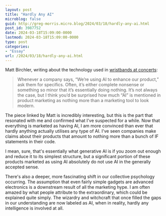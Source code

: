 ```yaml
---
layout: post
title: "Hardly Any AI"
microblog: false
guid: http://greg-morris.micro.blog/2024/03/18/hardly-any-ai.html
post_id: 3987752
date: 2024-03-18T15:09:00-0000
lastmod: 2024-03-18T15:09:00-0000
type: post
categories:
- "Essay"
url: /2024/03/18/hardly-any-ai.html
---
```


Matt Birchler, writing about the technology used in [wristbands at concerts](https://birchtree.me/blog/ai-as-a-marketing-tool/):

> Whenever a company says, “We’re using AI to enhance our product,” ask them for specifics. Often, it’s either complete nonsense or something so minor that it’s essentially doing nothing. It’s not always the case, but I think you’d be surprised how much “AI” is mentioned in product marketing as nothing more than a marketing tool to look modern.

The piece linked by Matt is incredibly interesting, but this is the part that resonated with me and confirmed what I've suspected for a while. Now that everything is marketed as having AI, I am more convinced than ever that hardly anything actually utilises any type of AI. I've seen companies make claims about their products that amount to nothing more than a bunch of IF statements in their code.

I mean, sure, that's essentially what generative AI is if you zoom out enough and reduce it to its simplest structure, but a significant portion of these products marketed as using AI absolutely do not use AI in the generally accepted sense.

There's also a deeper, more fascinating shift in our collective psychology occurring. The assumption that even fairly simple gadgets are advanced electronics is a downstream result of all the marketing hype. I am often amazed by what people attribute to the extraordinary, which could be explained quite simply. The wizardry and witchcraft that once filled the gaps in our understanding are now labeled as AI, when in reality, hardly any intelligence is involved at all.
